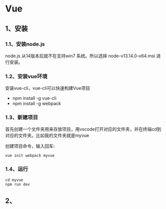 # Vue

## 1、安装

### 1.1、安装node.js
node.js 从14版本后就不在支持win7 系统。所以选择
node-v13.14.0-x64.msi 进行安装。
### 1.2、安装vue环境
安装vue-cli，vue-cli可以快速构建Vue项目

- npm install -g vue-cli
- npm install -g webpack 
### 1.3、新建项目
首先创建一个文件夹用来存放项目，用vscode打开对应的文件夹，并在终端cd到对应的文件夹。比如我的文件夹就是myvue

创建项目命令，输入回车:
~~~
vue init webpack myvue
~~~
### 1.4、运行
~~~
cd myvue
npm run dev
~~~

## 2、